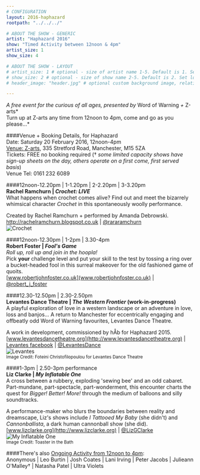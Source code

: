 ```yaml
---
# CONFIGURATION
layout: 2016-haphazard
rootpath: "../../../"

# ABOUT THE SHOW - GENERIC
artist: "Haphazard 2016"
show: "Timed Activity between 12noon & 4pm"
artist_size: 1
show_size: 4

# ABOUT THE SHOW - LAYOUT
# artist_size: 1 # optional - size of artist name 1-5. Default is 1. Set longer names to lower values
# show_size: 2 # optional - size of show name 2-5. Default is 2. Set longer names to lower values
# header_image: "header.jpg" # optional custom background image, relative to current page

---
```

*A free event for the curious of all ages, presented by* Word of Warning *+* Z-arts*<br>Turn up at Z-arts any time from 12noon to 4pm, come and go as you please…*        
        
####Venue + Booking Details, for Haphazard        
Date: Saturday 20 February 2016, 12noon-4pm    
<a href="http://www.z-arts.org/about-us/getting-here" target="_blank">Venue: Z-arts</a>, 335 Stretford Road, Manchester, M15 5ZA        
Tickets: FREE no booking required († *some limited capacity shows have sign-up sheets on the day, others operate on a first come, first served basis*)        
Venue Tel: 0161 232 6089        
           
####12noon-12.20pm | 1-1.20pm | 2-2.20pm | 3-3.20pm		
**Rachel Ramchurn | *Crochet: LIVE***        
What happens when crochet comes alive? Find out and meet the bizarrely whimsical character *Crochet* in this spontaneously woolly performance.		
		
Created by Rachel Ramchurn + performed by Amanda Debrowski.        
<http://rachelramchurn.blogspot.co.uk> | [@rararamchurn](http://twitter.com/rararamchurn)       
![Crochet](Crochet.jpg)    
        
####12noon-12.30pm | 1-2pm | 3.30-4pm		
**Robert Foster | *Fool's Game***        
*Roll up, roll up and join in the hoopla!*        
Pick **your** challenge level and put your skill to the test by tossing a ring over a bucket-headed fool in this surreal makeover for the old fashioned game of quoits.      
[www.robertjohnfoster.co.uk](www.robertjohnfoster.co.uk) | [@robert_j_foster](http://twitter.com/robert_j_foster)	  
	 
####12.30-12.50pm | 2.30-2.50pm		
**Levantes Dance Theatre | *The Western Frontier* (work-in-progress)**        
A playful exploration of love in a western landscape or an adventure in love, loss and banjos… A return to Manchester for eccentrically engaging and offbeatly odd Word of Warning favourites, Levantes Dance Theatre.      
           
A work in development, commissioned by hÅb for Haphazard 2015.           
[www.levantesdancetheatre.org](http://www.levantesdancetheatre.org) | [Levantes facebook](http://www.facebook.com/pages/Levantes-Dance-Theatre/104271426281626) | [@LevantesDance](http://twitter.com/LevantesDance)     
![Levantes](levantes.jpg)    
<small>Image Credit: Foteini Christofilopoulou for Levantes Dance Theatre</small>    
 	
####1-3pm | 2.50-3pm performance		
**Liz Clarke | *My Inflatable One***        
A cross between a rubbery, exploding 'sewing bee' and an odd cabaret. 
Part-mundane, part-spectacle, part-wonderment, this encounter charts the quest for *Bigger! Better! More!* through the medium of balloons and silly soundtracks.     
	
A performance-maker who blurs the boundaries between reality and dreamscape, Liz's shows include *I Tattooed My Baby* (she didn't) and *Cannonballista*, a dark human cannonball show (she did).        
[www.lizclarke.org](http://www.lizclarke.org) | [@LizGClarke](http://twitter.com/LizGClarke)        
![My Inflatable One](Liz-Clarke.jpg)         
<small>Image Credit: Toaster in the Bath</small>  		
		
####There's also [Ongoing Activity from 12noon to 4pm](/current/2016-haphazard/ongoing):		
Anonymous | Leo Burtin | Josh Coates | Lani Irving | Peter Jacobs | Julieann O'Malley† | Natasha Patel | Ultra Violets
